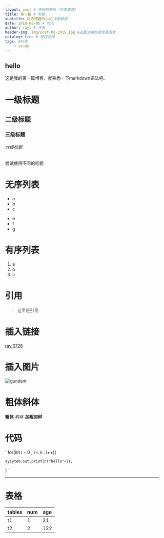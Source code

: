 ```yaml
--- 
layout: post # 使用的布局（不需要改） 
title: 第一篇 # 标题 
subtitle: 纪念搭建的小站 #副标题 
date: 2018-06-05 # 时间 
author: rayl # 作者 
header-img: img/post-bg-2015.jpg #这篇文章标题背景图片 
catalog: true # 是否归档 
tags: #标签
    - study
---
```


## hello
   这是我的第一篇博客，就熟悉一下markdown语法吧。
 
# 一级标题
## 二级标题
### 三级标题
###### 六级标题
尝试使用不同的标题
 
# 无序列表
- a
- b
- c
* e
* f
* g

# 有序列表
1. a
2. b
3. c

# 引用
>这里是引用
 
# 插入链接
[rayl0726](https://github.com/rayl0726)

# 插入图片
![gundam](http://imgsrc.baidu.com/forum/pic/item/70018794a4c27d1ed8b0175e17d5ad6edcc43857.jpg)


# 粗体斜体
**粗体** *斜体* ***加粗加斜***

 
# 代码
 
`
for(int i = 0 ; i < n ; i++){
    
    sysytem.out.println("hello"+i);

}
`
***
 
# 表格
 
| tables   |num|age|
| ---------|---|---|
| t1       | 1 |21 |
|t2        |2  |122 |
 
